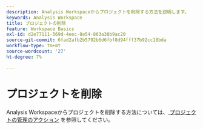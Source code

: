 ```yaml
---
description: Analysis Workspaceからプロジェクトを削除する方法を説明します。
keywords: Analysis Workspace
title: プロジェクトの削除
feature: Workspace Basics
exl-id: d2e77111-569d-4eec-8e54-863a38b9ac20
source-git-commit: 6fad2afb2b5792b6d6fbf8d94fff37b92cc18bda
workflow-type: tm+mt
source-wordcount: '27'
ht-degree: 7%

---
```


# プロジェクトを削除


Analysis Workspaceからプロジェクトを削除する方法については、[&#x200B; プロジェクトの管理のアクション &#x200B;](../freeform-overview.md#actions) を参照してください。



<!-- Is this article still needed; not in the TOC anymore


# Delete projects

To remove a project from a folder, you can move the project to another location or delete the project.

>[!NOTE]
>
>When an Admin moves a project to the Company Folder, the folder is shared with everyone even if the original shared privileges were restricted. When an Admin moves a project out of the Company Folder, the original or previous sharing privileges are respected.

## Move a project {#move-project-in-folder}

You can move projects from one folder to another folder that you created.

1. From within a project folder, select the **...** ellipsis next to the project name.

    ![](/help/analyze/analysis-workspace/build-workspace-project/assets/move1.png)

1. Select **Move to** and then select a folder to move the project to.

    ![](/help/analyze/analysis-workspace/build-workspace-project/assets/move-select-location.png)

1. Click **Move**.

    ![](/help/analyze/analysis-workspace/build-workspace-project/assets/move-click-move.png)

    A toast confirms that the project was moved.

    ![](/help/analyze/analysis-workspace/build-workspace-project/assets/move-project-moved.png)

## Delete a project from a project folder {#delete-project-in-folder}

When you delete a project from a folder, it gets purged from the system after 180 days. During the 180 days after deletion, users can still access a deleted project via the Web interface if they have a URL to the project.

1. From within a project folder, select the **...** ellipsis next to the project name.

    ![](/help/analyze/analysis-workspace/build-workspace-project/assets/move1.png)

1. Select **Delete**.

1. A confirmation window asks you to confirm the deletion.

-->